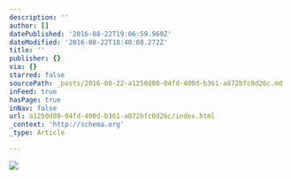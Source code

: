```yaml
---
description: ''
author: []
datePublished: '2016-08-22T19:06:59.969Z'
dateModified: '2016-08-22T18:40:08.272Z'
title: ''
publisher: {}
via: {}
starred: false
sourcePath: _posts/2016-08-22-a1250d80-04fd-400d-b361-a872bfc0d26c.md
inFeed: true
hasPage: true
inNav: false
url: a1250d80-04fd-400d-b361-a872bfc0d26c/index.html
_context: 'http://schema.org'
_type: Article

---
```

![](https://the-grid-user-content.s3-us-west-2.amazonaws.com/dda9566b-42b9-4ef8-acf8-870263e51514.jpg)